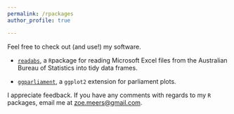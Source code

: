 ```yaml
---
permalink: /rpackages
author_profile: true

---
```


Feel free to check out (and use!) my software.


* [`readabs`](https://github.com/MattCowgill/readabs), a `R`package for reading Microsoft Excel files from the Australian Bureau of Statistics into tidy data frames.

* [`ggparliament`](https://github.com/RobWHickman/ggparliament), a `ggplot2` extension for parliament plots.

I appreciate feedback. If you have any comments with regards to my `R` packages, email me at zoe.meers@gmail.com.
